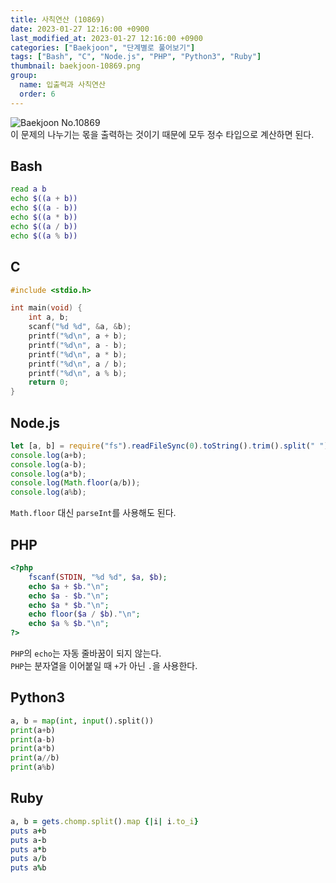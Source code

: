 ```yaml
---
title: 사칙연산 (10869)
date: 2023-01-27 12:16:00 +0900
last_modified_at: 2023-01-27 12:16:00 +0900
categories: ["Baekjoon", "단계별로 풀어보기"]
tags: ["Bash", "C", "Node.js", "PHP", "Python3", "Ruby"]
thumbnail: baekjoon-10869.png
group:
  name: 입출력과 사칙연산
  order: 6
---
```


![Baekjoon No.10869](baekjoon-10869.png)  
이 문제의 나누기는 몫을 출력하는 것이기 때문에 모두 정수 타입으로 계산하면 된다.

## Bash
```bash
read a b
echo $((a + b))
echo $((a - b))
echo $((a * b))
echo $((a / b))
echo $((a % b))
```

## C
```c
#include <stdio.h>

int main(void) {
	int a, b;
	scanf("%d %d", &a, &b);
	printf("%d\n", a + b);
	printf("%d\n", a - b);
	printf("%d\n", a * b);
	printf("%d\n", a / b);
	printf("%d\n", a % b);
	return 0;
}
```

## Node.js
```javascript
let [a, b] = require("fs").readFileSync(0).toString().trim().split(" ").map(Number);
console.log(a+b);
console.log(a-b);
console.log(a*b);
console.log(Math.floor(a/b));
console.log(a%b);
```
`Math.floor` 대신 `parseInt`를 사용해도 된다.

## PHP
```php
<?php
	fscanf(STDIN, "%d %d", $a, $b);
	echo $a + $b."\n";
	echo $a - $b."\n";
	echo $a * $b."\n";
	echo floor($a / $b)."\n";
	echo $a % $b."\n";
?>
```
`PHP`의 `echo`는 자동 줄바꿈이 되지 않는다.  
`PHP`는 분자열을 이어붙일 때 `+`가 아닌 `.`을 사용한다.

## Python3
```python
a, b = map(int, input().split())
print(a+b)
print(a-b)
print(a*b)
print(a//b)
print(a%b)
```

## Ruby
```ruby
a, b = gets.chomp.split().map {|i| i.to_i}
puts a+b
puts a-b
puts a*b
puts a/b
puts a%b
```
